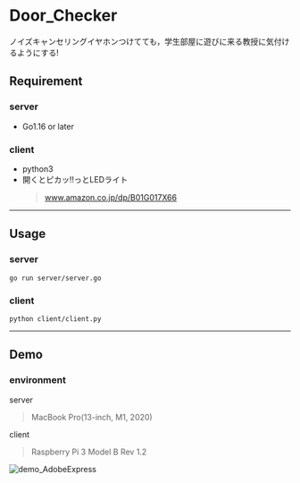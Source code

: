 # Door_Checker
ノイズキャンセリングイヤホンつけてても，学生部屋に遊びに来る教授に気付けるようにする!

## Requirement
### server
- Go1.16 or later

### client
- python3
- 開くとピカッ!!っとLEDライト
  > www.amazon.co.jp/dp/B01G017X66

---
## Usage
### server
```
go run server/server.go
```
### client
```
python client/client.py
```

---
## Demo
### environment
server
> MacBook Pro(13-inch, M1, 2020)

client
> Raspberry Pi 3 Model B Rev 1.2

![demo_AdobeExpress](https://user-images.githubusercontent.com/38622278/187017334-f6ecd7f0-d1a6-4810-b45e-aeeaedec1943.gif)
